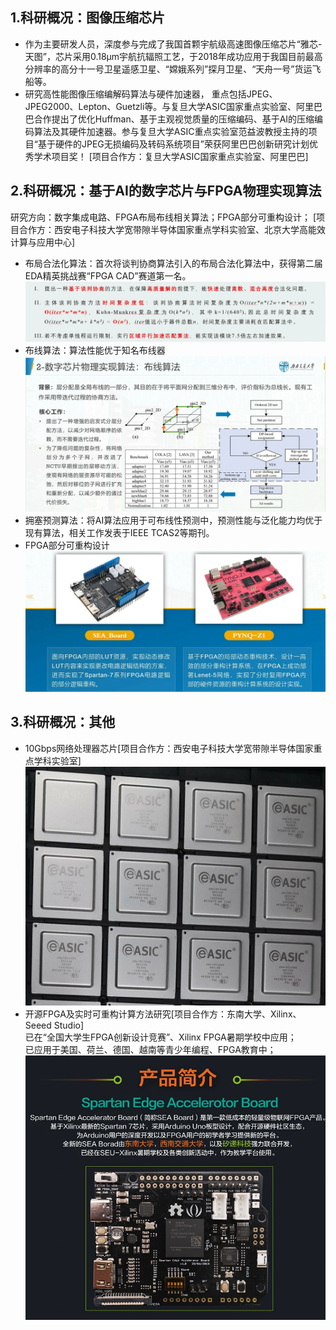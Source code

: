 1.科研概况：图像压缩芯片
---
- 作为主要研发人员，深度参与完成了我国首颗宇航级高速图像压缩芯片“雅芯-天图”，芯片采用0.18μm宇航抗辐照工艺，于2018年成功应用于我国目前最高分辨率的高分十一号卫星遥感卫星、“嫦娥系列”探月卫星、“天舟一号”货运飞船等。
- 研究高性能图像压缩编解码算法与硬件加速器， 重点包括JPEG、JPEG2000、Lepton、Guetzli等。与复旦大学ASIC国家重点实验室、阿里巴巴合作提出了优化Huffman、基于主观视觉质量的压缩编码、基于AI的压缩编码算法及其硬件加速器。参与复旦大学ASIC重点实验室范益波教授主持的项目“基于硬件的JPEG无损编码及转码系统项目”荣获阿里巴巴创新研究计划优秀学术项目奖！ [项目合作方：复旦大学ASIC国家重点实验室、阿里巴巴]


2.科研概况：基于AI的数字芯片与FPGA物理实现算法
---
研究方向：数字集成电路、FPGA布局布线相关算法；FPGA部分可重构设计；
[项目合作方：西安电子科技大学宽带隙半导体国家重点学科实验室、北京大学高能效计算与应用中心]
- 布局合法化算法：首次将谈判协商算法引入的布局合法化算法中，获得第二届EDA精英挑战赛“FPGA CAD”赛道第一名。
![实例图片](./leg.webp)
- 布线算法：算法性能优于知名布线器  
![实例图片](./EDA_layer_assignment.webp)
- 拥塞预测算法：将AI算法应用于可布线性预测中，预测性能与泛化能力均优于现有算法，相关工作发表于IEEE TCAS2等期刊。
- FPGA部分可重构设计
![实例图片](./reconfigurable_FPGA.webp)

3.科研概况：其他
---
- 10Gbps网络处理器芯片[项目合作方：西安电子科技大学宽带隙半导体国家重点学科实验室]
![实例图片](./NP.webp)
- 开源FPGA及实时可重构计算方法研究[项目合作方：东南大学、Xilinx、Seeed Studio]  
已在“全国大学生FPGA创新设计竞赛”、Xilinx FPGA暑期学校中应用；  
已应用于美国、荷兰、德国、越南等青少年编程、FPGA教育中；
![实例图片](./sea.webp)



